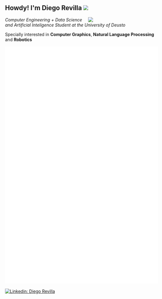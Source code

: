 <h2> Howdy! I'm Diego Revilla <img src="https://upload.wikimedia.org/wikipedia/commons/c/ce/Petrial_cube.gif" width="50"></h2>
<img align='right' src="https://i.imgur.com/HUUHUzo.png" width="230">
<p><em>Computer Engineering + Data Science and Artificial Inteligence Student at the University of Deusto
</em></p>
<p>Specially interested in <b>Computer Graphics</b>, <b>Natural Language Processing</b> and <b>Robotics</b>
</em>

 
![Metrics](github-metrics.svg)

[![Linkedin: Diego Revilla](https://img.shields.io/badge/-Diego%20Revilla-blue?style=flat-square&logo=Linkedin&logoColor=white&link=https://www.linkedin.com/in/diegorr/)]([https://www.linkedin.com/in/jon-lara-trigo-965ab898/](https://www.linkedin.com/in/diegorr/))
